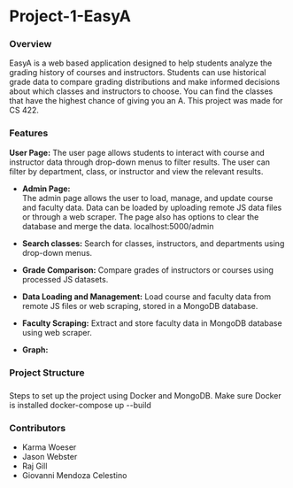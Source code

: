 # Project-1-EasyA

### Overview
EasyA is a web based application designed to help students analyze the grading history of courses and instructors. 
Students can use historical grade data to compare grading distributions and make informed decisions about which classes and instructors to choose.
You can find the classes that have the highest chance of giving you an A. This project was made for CS 422.

### Features

**User Page:**
  The user page allows students to interact with course and instructor data through drop-down menus to filter results. The user can filter by department, class, or instructor and view the          relevant results. 
  
- **Admin Page:**  
The admin page allows the user to load, manage, and update course and faculty data. Data can be loaded by uploading remote JS data files or through a web scraper. The page also has options to clear the database and merge the data. localhost:5000/admin

- **Search classes:**
Search for classes, instructors, and departments using drop-down menus.

- **Grade Comparison:**
Compare grades of instructors or courses using processed JS datasets.

- **Data Loading and Management:**
Load course and faculty data from remote JS files or web scraping, stored in a MongoDB database.

- **Faculty Scraping:**
Extract and store faculty data in MongoDB database using web scraper.

- **Graph:**

### Project Structure


### 
Steps to set up the project using Docker and MongoDB.
Make sure Docker is installed
docker-compose up --build

### Contributors
- Karma Woeser
- Jason Webster
- Raj Gill
- Giovanni Mendoza Celestino


